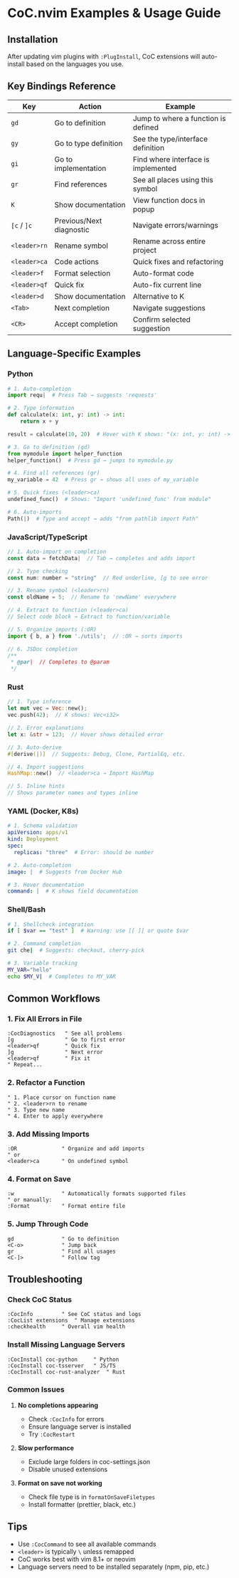 # CoC.nvim Examples & Usage Guide

## Installation

After updating vim plugins with `:PlugInstall`, CoC extensions will auto-install based on the languages you use.

## Key Bindings Reference

| Key | Action | Example |
|-----|--------|---------|
| `gd` | Go to definition | Jump to where a function is defined |
| `gy` | Go to type definition | See the type/interface definition |
| `gi` | Go to implementation | Find where interface is implemented |
| `gr` | Find references | See all places using this symbol |
| `K` | Show documentation | View function docs in popup |
| `[c` / `]c` | Previous/Next diagnostic | Navigate errors/warnings |
| `<leader>rn` | Rename symbol | Rename across entire project |
| `<leader>ca` | Code actions | Quick fixes and refactoring |
| `<leader>f` | Format selection | Auto-format code |
| `<leader>qf` | Quick fix | Auto-fix current line |
| `<leader>d` | Show documentation | Alternative to K |
| `<Tab>` | Next completion | Navigate suggestions |
| `<CR>` | Accept completion | Confirm selected suggestion |

## Language-Specific Examples

### Python

```python
# 1. Auto-completion
import requ|  # Press Tab → suggests 'requests'

# 2. Type information
def calculate(x: int, y: int) -> int:
    return x + y

result = calculate(10, 20)  # Hover with K shows: "(x: int, y: int) -> int"

# 3. Go to definition (gd)
from mymodule import helper_function
helper_function()  # Press gd → jumps to mymodule.py

# 4. Find all references (gr)
my_variable = 42  # Press gr → shows all uses of my_variable

# 5. Quick fixes (<leader>ca)
undefined_func()  # Shows: "Import 'undefined_func' from module"

# 6. Auto-imports
Path(|)  # Type and accept → adds "from pathlib import Path"
```

### JavaScript/TypeScript

```javascript
// 1. Auto-import on completion
const data = fetchData|  // Tab → completes and adds import

// 2. Type checking
const num: number = "string"  // Red underline, [g to see error

// 3. Rename symbol (<leader>rn)
const oldName = 5;  // Rename to 'newName' everywhere

// 4. Extract to function (<leader>ca)
// Select code block → Extract to function/variable

// 5. Organize imports (:OR)
import { b, a } from './utils';  // :OR → sorts imports

// 6. JSDoc completion
/**
 * @par|  // Completes to @param
 */
```

### Rust

```rust
// 1. Type inference
let mut vec = Vec::new();
vec.push(42);  // K shows: Vec<i32>

// 2. Error explanations
let x: &str = 123;  // Hover shows detailed error

// 3. Auto-derive
#[derive(|)]  // Suggests: Debug, Clone, PartialEq, etc.

// 4. Import suggestions
HashMap::new()  // <leader>ca → Import HashMap

// 5. Inline hints
// Shows parameter names and types inline
```

### YAML (Docker, K8s)

```yaml
# 1. Schema validation
apiVersion: apps/v1
kind: Deployment
spec:
  replicas: "three"  # Error: should be number

# 2. Auto-completion
image: |  # Suggests from Docker Hub

# 3. Hover documentation
command: |  # K shows field documentation
```

### Shell/Bash

```bash
# 1. Shellcheck integration
if [ $var == "test" ]  # Warning: use [[ ]] or quote $var

# 2. Command completion
git che|  # Suggests: checkout, cherry-pick

# 3. Variable tracking
MY_VAR="hello"
echo $MY_V|  # Completes to MY_VAR
```

## Common Workflows

### 1. Fix All Errors in File
```vim
:CocDiagnostics   " See all problems
[g                " Go to first error
<leader>qf        " Quick fix
]g                " Next error
<leader>qf        " Fix it
" Repeat...
```

### 2. Refactor a Function
```vim
" 1. Place cursor on function name
" 2. <leader>rn to rename
" 3. Type new name
" 4. Enter to apply everywhere
```

### 3. Add Missing Imports
```vim
:OR              " Organize and add imports
" or
<leader>ca       " On undefined symbol
```

### 4. Format on Save
```vim
:w               " Automatically formats supported files
" or manually:
:Format          " Format entire file
```

### 5. Jump Through Code
```vim
gd               " Go to definition
<C-o>            " Jump back
gr               " Find all usages
<C-]>            " Follow tag
```

## Troubleshooting

### Check CoC Status
```vim
:CocInfo         " See CoC status and logs
:CocList extensions  " Manage extensions
:checkhealth     " Overall vim health
```

### Install Missing Language Servers
```vim
:CocInstall coc-python     " Python
:CocInstall coc-tsserver   " JS/TS
:CocInstall coc-rust-analyzer  " Rust
```

### Common Issues

1. **No completions appearing**
   - Check `:CocInfo` for errors
   - Ensure language server is installed
   - Try `:CocRestart`

2. **Slow performance**
   - Exclude large folders in coc-settings.json
   - Disable unused extensions

3. **Format on save not working**
   - Check file type is in `formatOnSaveFiletypes`
   - Install formatter (prettier, black, etc.)

## Tips

- Use `:CocCommand` to see all available commands
- `<leader>` is typically `\` unless remapped
- CoC works best with vim 8.1+ or neovim
- Language servers need to be installed separately (npm, pip, etc.)